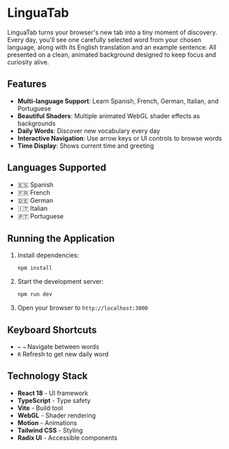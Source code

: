 # LinguaTab

LinguaTab turns your browser's new tab into a tiny moment of discovery. Every day, you'll see one carefully selected word from your chosen language, along with its English translation and an example sentence. All presented on a clean, animated background designed to keep focus and curiosity alive.

## Features

- **Multi-language Support**: Learn Spanish, French, German, Italian, and Portuguese
- **Beautiful Shaders**: Multiple animated WebGL shader effects as backgrounds
- **Daily Words**: Discover new vocabulary every day
- **Interactive Navigation**: Use arrow keys or UI controls to browse words
- **Time Display**: Shows current time and greeting

## Languages Supported

- 🇪🇸 Spanish
- 🇫🇷 French  
- 🇩🇪 German
- 🇮🇹 Italian
- 🇵🇹 Portuguese

## Running the Application

1. Install dependencies:
   ```bash
   npm install
   ```

2. Start the development server:
   ```bash
   npm run dev
   ```

3. Open your browser to `http://localhost:3000`

## Keyboard Shortcuts

- `←` `→` Navigate between words
- `R` Refresh to get new daily word

## Technology Stack

- **React 18** - UI framework
- **TypeScript** - Type safety
- **Vite** - Build tool
- **WebGL** - Shader rendering
- **Motion** - Animations
- **Tailwind CSS** - Styling
- **Radix UI** - Accessible components
